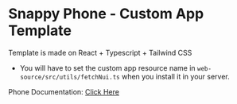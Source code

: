 # Snappy Phone - Custom App Template

Template is made on React + Typescript + Tailwind CSS

- You will have to set the custom app resource name in `web-source/src/utils/fetchNui.ts` when you install it in your server.

Phone Documentation: [Click Here](https://snappy-scripts.gitbook.io/documentation/paid-scripts/phone)